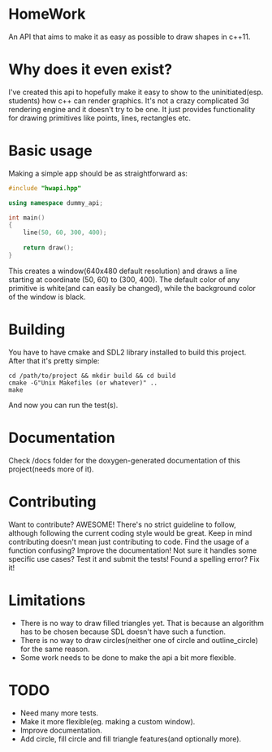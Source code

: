 # HomeWork
An API that aims to make it as easy as possible to draw shapes in c++11.

# Why does it even exist?
I've created this api to hopefully make it easy to show to the uninitiated(esp. students) how c++ can render graphics. It's not a crazy complicated 3d rendering engine and it doesn't try to be one. It just provides functionality for drawing primitives like points, lines, rectangles etc.

# Basic usage
Making a simple app should be as straightforward as:
```c++
#include "hwapi.hpp"

using namespace dummy_api;

int main()
{
    line(50, 60, 300, 400);
    
    return draw();
}
```
This creates a window(640x480 default resolution) and draws a line starting at coordinate (50, 60) to (300, 400). The default color of any primitive is white(and can easily be changed), while the background color of the window is black. 

# Building
You have to have cmake and SDL2 library installed to build this project. After that it's pretty simple:
```
cd /path/to/project && mkdir build && cd build
cmake -G"Unix Makefiles (or whatever)" ..
make
```
And now you can run the test(s).

# Documentation
Check /docs folder for the doxygen-generated documentation of this project(needs more of it).

# Contributing 
Want to contribute? AWESOME! There's no strict guideline to follow, although following the current coding style would be great. Keep in mind contributing doesn't mean just contributing to code. Find the usage of a function confusing? Improve the documentation! Not sure it handles some specific use cases? Test it and submit the tests! Found a spelling error? Fix it!

# Limitations
* There is no way to draw filled triangles yet. That is because an algorithm has to be chosen because SDL doesn't have such a function.
* There is no way to draw circles(neither one of circle and outline_circle) for the same reason.
* Some work needs to be done to make the api a bit more flexible.

# TODO
* Need many more tests.
* Make it more flexible(eg. making a custom window).
* Improve documentation.
* Add circle, fill circle and fill triangle features(and optionally more).
